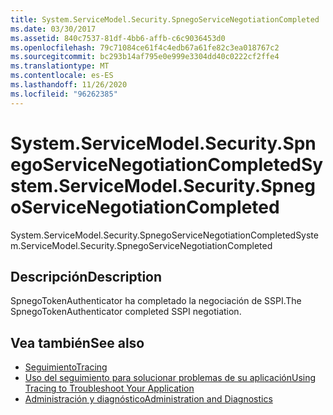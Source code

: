 ```yaml
---
title: System.ServiceModel.Security.SpnegoServiceNegotiationCompleted
ms.date: 03/30/2017
ms.assetid: 840c7537-81df-4bb6-affb-c6c9036453d0
ms.openlocfilehash: 79c71084ce61f4c4edb67a61fe82c3ea018767c2
ms.sourcegitcommit: bc293b14af795e0e999e3304dd40c0222cf2ffe4
ms.translationtype: MT
ms.contentlocale: es-ES
ms.lasthandoff: 11/26/2020
ms.locfileid: "96262385"
---
```

# <a name="systemservicemodelsecurityspnegoservicenegotiationcompleted"></a><span data-ttu-id="0d152-102">System.ServiceModel.Security.SpnegoServiceNegotiationCompleted</span><span class="sxs-lookup"><span data-stu-id="0d152-102">System.ServiceModel.Security.SpnegoServiceNegotiationCompleted</span></span>

<span data-ttu-id="0d152-103">System.ServiceModel.Security.SpnegoServiceNegotiationCompleted</span><span class="sxs-lookup"><span data-stu-id="0d152-103">System.ServiceModel.Security.SpnegoServiceNegotiationCompleted</span></span>  
  
## <a name="description"></a><span data-ttu-id="0d152-104">Descripción</span><span class="sxs-lookup"><span data-stu-id="0d152-104">Description</span></span>  

 <span data-ttu-id="0d152-105">SpnegoTokenAuthenticator ha completado la negociación de SSPI.</span><span class="sxs-lookup"><span data-stu-id="0d152-105">The SpnegoTokenAuthenticator completed SSPI negotiation.</span></span>  
  
## <a name="see-also"></a><span data-ttu-id="0d152-106">Vea también</span><span class="sxs-lookup"><span data-stu-id="0d152-106">See also</span></span>

- [<span data-ttu-id="0d152-107">Seguimiento</span><span class="sxs-lookup"><span data-stu-id="0d152-107">Tracing</span></span>](index.md)
- [<span data-ttu-id="0d152-108">Uso del seguimiento para solucionar problemas de su aplicación</span><span class="sxs-lookup"><span data-stu-id="0d152-108">Using Tracing to Troubleshoot Your Application</span></span>](using-tracing-to-troubleshoot-your-application.md)
- [<span data-ttu-id="0d152-109">Administración y diagnóstico</span><span class="sxs-lookup"><span data-stu-id="0d152-109">Administration and Diagnostics</span></span>](../index.md)
